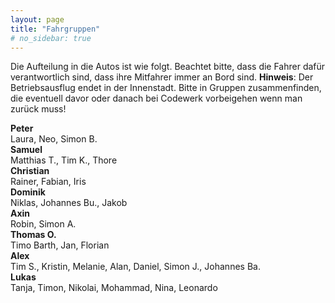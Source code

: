 ```yaml
---
layout: page
title: "Fahrgruppen"
# no_sidebar: true
---
```


Die Aufteilung in die Autos ist wie folgt. Beachtet bitte, dass die Fahrer dafür verantwortlich sind, dass ihre Mitfahrer immer an Bord sind.
**Hinweis**: Der Betriebsausflug endet in der Innenstadt. Bitte in Gruppen zusammenfinden, die eventuell davor oder danach bei Codewerk vorbeigehen wenn man zurück muss!

<div class="fahrgruppen">
  <div class="fahrer">
    <strong>Peter</strong><br>
    <span>Laura, Neo, Simon B.</span>
  </div>
  <div class="fahrer">
    <strong>Samuel</strong><br>
    <span>Matthias T., Tim K., Thore</span>
  </div>
  <div class="fahrer">
    <strong>Christian</strong><br>
    <span>Rainer, Fabian, Iris</span>
  </div>
  <div class="fahrer">
    <strong>Dominik</strong><br>
    <span>Niklas, Johannes Bu., Jakob</span>
  </div>
  <div class="fahrer">
    <strong>Axin</strong><br>
    <span>Robin, Simon A.</span>
  </div>
  <div class="fahrer">
    <strong>Thomas O.</strong><br>
    <span>Timo Barth, Jan, Florian</span>
  </div>
  <div class="fahrer">
    <strong>Alex</strong><br>
    <span>Tim S., Kristin, Melanie, Alan, Daniel, Simon J., Johannes Ba.</span>
  </div>
  <div class="fahrer">
    <strong>Lukas</strong><br>
    <span>Tanja, Timon, Nikolai, Mohammad, Nina, Leonardo</span>
  </div>
</div>

